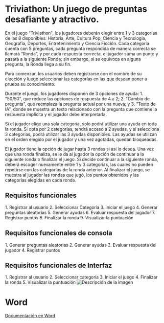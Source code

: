 <h1> Triviathon: Un juego de preguntas desafiante y atractivo.</h1>

<p>En el juego "Triviathon", los jugadores deberán elegir entre 1 y 3 categorías de las 8 disponibles: Historia, Arte, Cultura Pop, Ciencia y Tecnología, Geografía, Deportes, Entretenimiento y Ciencia Ficción. Cada categoría cuenta con 5 preguntas, cada pregunta respondida de manera correcta se llamará “Ronda”, y por cada respuesta correcta, el jugador suma un punto y pasará a la siguiente Ronda; sin embargo, si se equivoca en alguna pregunta, la Ronda llega a su fin.

Para comenzar, los usuarios deben registrarse con el nombre de su elección y luego seleccionar las categorías en las que desean poner a prueba su conocimiento.

Durante el juego, los jugadores disponen de 3 opciones de ayuda: 1. "50/50", que reduce las opciones de respuesta de 4 a 2; 2. "Cambio de pregunta", que reemplaza la pregunta actual por una nueva; y 3. "Texto de IA", donde se muestra un texto relacionado con la pregunta que contiene la respuesta implícita y el jugador debe interpretarla.

Si el jugador elige una sola categoría, solo podrá utilizar una ayuda en toda la ronda. Si opta por 2 categorías, tendrá acceso a 2 ayudas, y si selecciona 3 categorías, podrá utilizar las 3 ayudas disponibles. Las ayudas se utilizan en el orden elegido por el jugador y una vez agotadas, quedan bloqueadas.

El jugador tiene la opción de jugar hasta 3 rondas si así lo desea. Una vez que una ronda finaliza, se le da al jugador la opción de continuar a la siguiente ronda o finalizar el juego. Si decide continuar a la siguiente ronda, deberá escoger nuevamente entre 1 y 3 categorías, las cuales no pueden repetirse con las categorías de la ronda anterior. Al finalizar el juego, se muestra al jugador las rondas que jugó, los puntos obtenidos y las categorías elegidas en cada ronda.

</p>



<h2>Requisitos funcionales</h2>
1.	Registrar al usuario
2.	Seleccionar Categoría
3.	Iniciar el juego
4.	Generar preguntas aleatorias
5.	Generar ayudas
6.	Evaluar respuesta del jugador 
7.	Registrar puntos 
8.	Finalizar la ronda
9.	Visualizar la puntuación





<h2>Requisitos funcionales de consola</h2>
1.	Generar preguntas aleatorias
2.	Generar ayudas
3.	Evaluar respuesta del jugador
4.	Registrar puntos

<h2>Requisitos funcionales de Interfaz</h2>
1.	Registrar al usuario
2.	Seleccionar categoría
3.	Iniciar el juego
4.	Finalizar la ronda
5.	Visualizar la puntuación

<image src="assets/uml/uml.png" alt="Descripción de la imagen">

# Word

[Documentación en Word](assets/word/Proyecto%20POO.docx)

